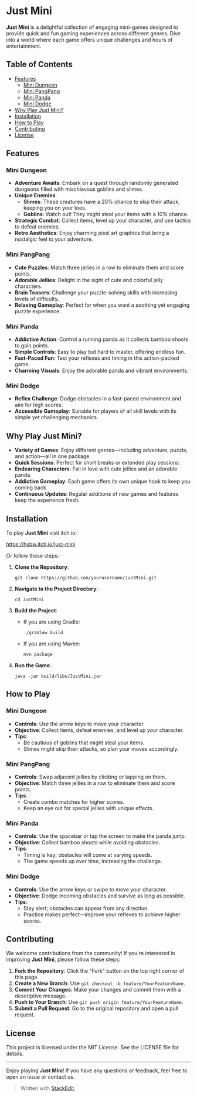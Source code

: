 # Just Mini

**Just Mini** is a delightful collection of engaging mini-games designed to provide quick and fun gaming experiences across different genres. Dive into a world where each game offers unique challenges and hours of entertainment.

## Table of Contents

-   [Features](#features)
    -   [Mini Dungeon](#mini-dungeon)
    -   [Mini PangPang](#mini-pangpang)
    -   [Mini Panda](#mini-panda)
    -   [Mini Dodge](#mini-dodge)
-   [Why Play Just Mini?](#why-play-just-mini)
-   [Installation](#installation)
-   [How to Play](#how-to-play)
-   [Contributing](#contributing)
-   [License](#license)

## Features

### Mini Dungeon

-   **Adventure Awaits**: Embark on a quest through randomly generated dungeons filled with mischievous goblins and slimes.
-   **Unique Enemies**:
    -   **Slimes**: These creatures have a 20% chance to skip their attack, keeping you on your toes.
    -   **Goblins**: Watch out! They might steal your items with a 10% chance.
-   **Strategic Combat**: Collect items, level up your character, and use tactics to defeat enemies.
-   **Retro Aesthetics**: Enjoy charming pixel art graphics that bring a nostalgic feel to your adventure.

### Mini PangPang

-   **Cute Puzzles**: Match three jellies in a row to eliminate them and score points.
-   **Adorable Jellies**: Delight in the sight of cute and colorful jelly characters.
-   **Brain Teasers**: Challenge your puzzle-solving skills with increasing levels of difficulty.
-   **Relaxing Gameplay**: Perfect for when you want a soothing yet engaging puzzle experience.

### Mini Panda

-   **Addictive Action**: Control a running panda as it collects bamboo shoots to gain points.
-   **Simple Controls**: Easy to play but hard to master, offering endless fun.
-   **Fast-Paced Fun**: Test your reflexes and timing in this action-packed game.
-   **Charming Visuals**: Enjoy the adorable panda and vibrant environments.

### Mini Dodge

-   **Reflex Challenge**: Dodge obstacles in a fast-paced environment and aim for high scores.
-   **Accessible Gameplay**: Suitable for players of all skill levels with its simple yet challenging mechanics.

## Why Play Just Mini?

-   **Variety of Games**: Enjoy different genres—including adventure, puzzle, and action—all in one package.
-   **Quick Sessions**: Perfect for short breaks or extended play sessions.
-   **Endearing Characters**: Fall in love with cute jellies and an adorable panda.
-   **Addictive Gameplay**: Each game offers its own unique hook to keep you coming back.
-   **Continuous Updates**: Regular additions of new games and features keep the experience fresh.

## Installation

To play **Just Mini** visit itch.io:

https://hsbw.itch.io/just-mini


Or follow these steps:

1.  **Clone the Repository**:
    
    `git clone https://github.com/yourusername/JustMini.git` 
    
2.  **Navigate to the Project Directory**:
    
    `cd JustMini` 
    
3.  **Build the Project**:
    -   If you are using Gradle:
        
        `./gradlew build` 
        
    -   If you are using Maven:
        
        `mvn package` 
        
4.  **Run the Game**:
    
    `java -jar build/libs/JustMini.jar` 
    

## How to Play

### Mini Dungeon

-   **Controls**: Use the arrow keys to move your character.
-   **Objective**: Collect items, defeat enemies, and level up your character.
-   **Tips**:
    -   Be cautious of goblins that might steal your items.
    -   Slimes might skip their attacks, so plan your moves accordingly.

### Mini PangPang

-   **Controls**: Swap adjacent jellies by clicking or tapping on them.
-   **Objective**: Match three jellies in a row to eliminate them and score points.
-   **Tips**:
    -   Create combo matches for higher scores.
    -   Keep an eye out for special jellies with unique effects.

### Mini Panda

-   **Controls**: Use the spacebar or tap the screen to make the panda jump.
-   **Objective**: Collect bamboo shoots while avoiding obstacles.
-   **Tips**:
    -   Timing is key; obstacles will come at varying speeds.
    -   The game speeds up over time, increasing the challenge.

### Mini Dodge

-   **Controls**: Use the arrow keys or swipe to move your character.
-   **Objective**: Dodge incoming obstacles and survive as long as possible.
-   **Tips**:
    -   Stay alert; obstacles can appear from any direction.
    -   Practice makes perfect—improve your reflexes to achieve higher scores.

## Contributing

We welcome contributions from the community! If you're interested in improving **Just Mini**, please follow these steps:

1.  **Fork the Repository**: Click the "Fork" button on the top right corner of this page.
2.  **Create a New Branch**: Use `git checkout -b feature/YourFeatureName`.
3.  **Commit Your Changes**: Make your changes and commit them with a descriptive message.
4.  **Push to Your Branch**: Use `git push origin feature/YourFeatureName`.
5.  **Submit a Pull Request**: Go to the original repository and open a pull request.

## License

This project is licensed under the MIT License. See the LICENSE file for details.

----------

Enjoy playing **Just Mini**! If you have any questions or feedback, feel free to open an issue or contact us.

> Written with [StackEdit](https://stackedit.io/).
